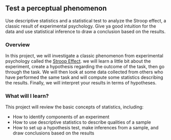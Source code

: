 ## Test a perceptual phenomenon

Use descriptive statistics and a statistical test to analyze the Stroop effect, a classic result of experimental psychology. Give ya good intuition for the data and use statistical inference to draw a conclusion based on the results.

### Overview

In this project, we will investigate a classic phenomenon from experimental psychology called the [Stroop Effect](https://en.wikipedia.org/wiki/Stroop_effect). we will learn a little bit about the experiment, create a hypothesis regarding the outcome of the task, then go through the task. We will then look at some data collected from others who have performed the same task and will compute some statistics describing the results. Finally, we will interpret your results in terms of hypotheses.

### What will I learn?

This project will review the basic concepts of statistics, including:
* How to identify components of an experiment
* How to use descriptive statistics to describe qualities of a sample
* How to set up a hypothesis test, make inferences from a sample, and draw conclusions based on the results